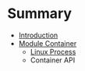 # Summary

* [Introduction](README.md)
* [Module Container](module-container.md)
   * [Linux Process](1_linux_process.md)
   * Container API

